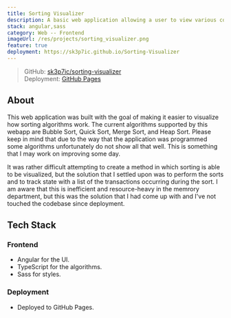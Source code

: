 ```yaml
---
title: Sorting Visualizer
description: A basic web application allowing a user to view various common sorting algorithms in use.
stack: angular,sass
category: Web -- Frontend
imageUrl: /res/projects/sorting_visualizer.png
feature: true
deployment: https://sk3p7ic.github.io/Sorting-Visualizer
---
```


> GitHub: [sk3p7ic/sorting-visualizer](https://github.com/sk3p7ic/sorting-visualizer)  
> Deployment: [GitHub Pages](https://sk3p7ic.github.io/Sorting-Visualizer/)

## About

This web application was built with the goal of making it easier to visualize how sorting algorithms work.
The current algorithms supported by this webapp are Bubble Sort, Quick Sort, Merge Sort, and Heap Sort.
Please keep in mind that due to the way that the application was programmed some algorithms unfortunately do not show all that well.
This is something that I may work on improving some day.

It was rather difficult attempting to create a method in which sorting is able to be visualized, but the solution that I settled upon was to perform the sorts and to track state with a list of the transactions occurring during the sort.
I am aware that this is inefficient and resource-heavy in the memrory department, but this was the solution that I had come up with and I've not touched the codebase since deployment.

## Tech Stack

### Frontend

- Angular for the UI.
- TypeScript for the algorithms.
- Sass for styles.

### Deployment

- Deployed to GitHub Pages.
